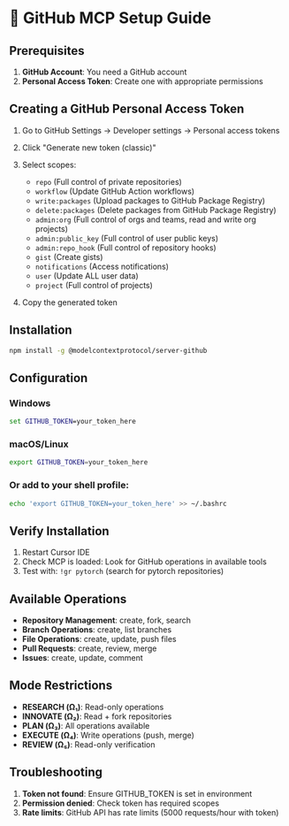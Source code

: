 # 🐙 GitHub MCP Setup Guide

## Prerequisites

1. **GitHub Account**: You need a GitHub account
2. **Personal Access Token**: Create one with appropriate permissions

## Creating a GitHub Personal Access Token

1. Go to GitHub Settings → Developer settings → Personal access tokens
2. Click "Generate new token (classic)"
3. Select scopes:
   - `repo` (Full control of private repositories)
   - `workflow` (Update GitHub Action workflows)
   - `write:packages` (Upload packages to GitHub Package Registry)
   - `delete:packages` (Delete packages from GitHub Package Registry)
   - `admin:org` (Full control of orgs and teams, read and write org projects)
   - `admin:public_key` (Full control of user public keys)
   - `admin:repo_hook` (Full control of repository hooks)
   - `gist` (Create gists)
   - `notifications` (Access notifications)
   - `user` (Update ALL user data)
   - `project` (Full control of projects)

4. Copy the generated token

## Installation

```bash
npm install -g @modelcontextprotocol/server-github
```

## Configuration

### Windows
```cmd
set GITHUB_TOKEN=your_token_here
```

### macOS/Linux
```bash
export GITHUB_TOKEN=your_token_here
```

### Or add to your shell profile:
```bash
echo 'export GITHUB_TOKEN=your_token_here' >> ~/.bashrc
```

## Verify Installation

1. Restart Cursor IDE
2. Check MCP is loaded: Look for GitHub operations in available tools
3. Test with: `!gr pytorch` (search for pytorch repositories)

## Available Operations

- **Repository Management**: create, fork, search
- **Branch Operations**: create, list branches
- **File Operations**: create, update, push files
- **Pull Requests**: create, review, merge
- **Issues**: create, update, comment

## Mode Restrictions

- **RESEARCH (Ω₁)**: Read-only operations
- **INNOVATE (Ω₂)**: Read + fork repositories  
- **PLAN (Ω₃)**: All operations available
- **EXECUTE (Ω₄)**: Write operations (push, merge)
- **REVIEW (Ω₅)**: Read-only verification

## Troubleshooting

1. **Token not found**: Ensure GITHUB_TOKEN is set in environment
2. **Permission denied**: Check token has required scopes
3. **Rate limits**: GitHub API has rate limits (5000 requests/hour with token)
